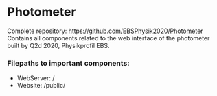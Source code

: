 # Photometer
Complete repository: https://github.com/EBSPhysik2020/Photometer  
Contains all components related to the web interface of the photometer built by Q2d 2020, Physikprofil EBS.

### Filepaths to important components:

* WebServer: /
* Website: /public/
